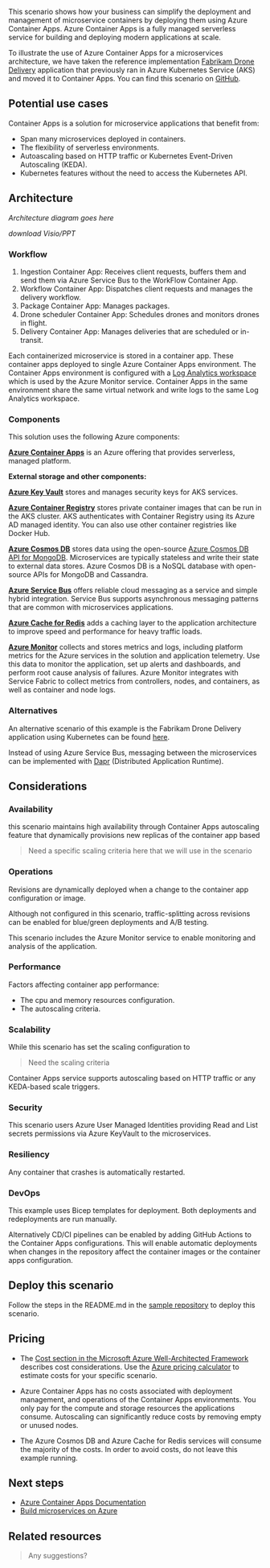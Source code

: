 
This scenario shows how your business can simplify the deployment and management of microservice containers by deploying them using Azure Container Apps. Azure Container Apps is a fully managed serverless service for building and deploying modern applications at scale.

To illustrate the use of Azure Container Apps for a microservices architecture, we have taken the reference implementation [Fabrikam Drone Delivery](https://github.com/mspnp/aks-fabrikam-dronedelivery) application that previously ran in Azure Kubernetes Service (AKS) and moved it to Container Apps. You can find this scenario on [GitHub](https://github.com/mspnp/container-apps-fabrikam-dronedelivery).

## Potential use cases

Container Apps is a solution for microservice applications that benefit from:

* Span many microservices deployed in containers.
* The flexibility of serverless environments.
* Autoascaling based on HTTP traffic or Kubernetes Event-Driven Autoscaling (KEDA).
* Kubernetes features without the need to access the Kubernetes API.

## Architecture

_Architecture diagram goes here_

_download Visio/PPT_

### Workflow

1. Ingestion Container App: Receives client requests, buffers them and send them via Azure Service Bus to the WorkFlow Container App.
1. Workflow Container App:  Dispatches client requests and manages the delivery workflow.
1. Package Container App: Manages packages.
1. Drone scheduler Container App: Schedules drones and monitors drones in flight.
1. Delivery Container App: Manages deliveries that are scheduled or in-transit.

Each containerized microservice is stored in a container app.  These container apps deployed to single Azure Container Apps environment.  The Container Apps environment is configured with a [Log Analytics workspace](https://docs.microsoft.com/azure/azure-monitor/logs/design-logs-deployment) which is used by the Azure Monitor service. Container Apps in the same environment share the same virtual network and write logs to the same Log Analytics workspace.

### Components

This solution uses the following Azure components:

**[Azure Container Apps](https://azure.microsoft.com/services/container-apps)** is an Azure offering that provides serverless, managed platform.

**External storage and other components:**

**[Azure Key Vault](https://azure.microsoft.com/services/key-vault)** stores and manages security keys for AKS services.

**[Azure Container Registry](https://azure.microsoft.com/services/container-registry)** stores private container images that can be run in the AKS cluster. AKS authenticates with Container Registry using its Azure AD managed identity. You can also use other container registries like Docker Hub.

**[Azure Cosmos DB](https://azure.microsoft.com/services/cosmos-db)** stores data using the open-source [Azure Cosmos DB API for MongoDB](/azure/cosmos-db/mongodb-introduction). Microservices are typically stateless and write their state to external data stores. Azure Cosmos DB is a NoSQL database with open-source APIs for MongoDB and Cassandra.

**[Azure Service Bus](https://azure.microsoft.com/services/service-bus)** offers reliable cloud messaging as a service and simple hybrid integration. Service Bus supports asynchronous messaging patterns that are common with microservices applications.

**[Azure Cache for Redis](https://azure.microsoft.com/services/cache)** adds a caching layer to the application architecture to improve speed and performance for heavy traffic loads.

**[Azure Monitor](/azure/azure-monitor)** collects and stores metrics and logs, including platform metrics for the Azure services in the solution and application telemetry. Use this data to monitor the application, set up alerts and dashboards, and perform root cause analysis of failures. Azure Monitor integrates with Service Fabric to collect metrics from controllers, nodes, and containers, as well as container and node logs.

### Alternatives

An alternative scenario of this example is the Fabrikam Drone Delivery application using Kubernetes can be found [here](https://github.com/mspnp/aks-fabrikam-dronedelivery). 

Instead of using Azure Service Bus, messaging between the microservices can be implemented with [Dapr](https://dapr.io/) (Distributed Application Runtime).  

## Considerations

### Availability

this scenario maintains high availability through Container Apps  autoscaling feature that dynamically provisions new replicas of the container app based 

> Need a specific scaling criteria here that we will use in the scenario

### Operations

Revisions are dynamically deployed when a change to the container app configuration or image.  

Although not configured in this scenario, traffic-splitting across revisions can be enabled for blue/green deployments and A/B testing.

This scenario includes the Azure Monitor service to enable monitoring and analysis of the application.  

### Performance

Factors affecting container app performance:

* The cpu and memory resources configuration.
* The autoscaling criteria.

### Scalability

While this scenario has set the scaling configuration to 
> Need the scaling criteria

Container Apps service supports autoscaling based on HTTP traffic or any KEDA-based scale triggers.

### Security

This scenario users Azure User Managed Identities providing Read and List secrets permissions via Azure KeyVault to the microservices.

### Resiliency

Any container that crashes is automatically restarted.

### DevOps

This example uses Bicep templates for deployment. Both deployments and redeployments are run manually. 

Alternatively CD/CI pipelines can be enabled by adding GitHub Actions to the Container Apps configurations.  This will enable automatic deployments when changes in the repository affect the container images or the container apps configuration.

## Deploy this scenario

Follow the steps in the README.md in the [sample repository](https://github.com/mspnp/container-apps-fabrikam-dronedelivery) to deploy this scenario.

## Pricing

* The [Cost section in the Microsoft Azure Well-Architected Framework](/azure/architecture/framework/cost/overview) describes cost considerations. Use the [Azure pricing calculator](https://azure.microsoft.com/pricing/calculator) to estimate costs for your specific scenario.

* Azure Container Apps has no costs associated with deployment management, and operations of the Container Apps environments. You only pay for the compute and storage resources the applications consume. Autoscaling can significantly reduce costs by removing empty or unused nodes.

* The Azure Cosmos DB and Azure Cache for Redis services will consume the majority of the costs.  In order to avoid costs, do not leave this example running.

## Next steps

  * [Azure Container Apps Documentation](https://docs.microsoft.com/azure/container-apps/?branch=release-ignite-container-apps)
  * [Build microservices on Azure](https://docs.microsoft.com/azure/architecture/microservices/)

## Related resources

> Any suggestions?
